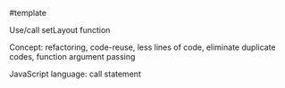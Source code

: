 #template

Use/call setLayout function

Concept: refactoring, code-reuse, less lines of code, eliminate duplicate codes, function argument passing

JavaScript language: call statement
